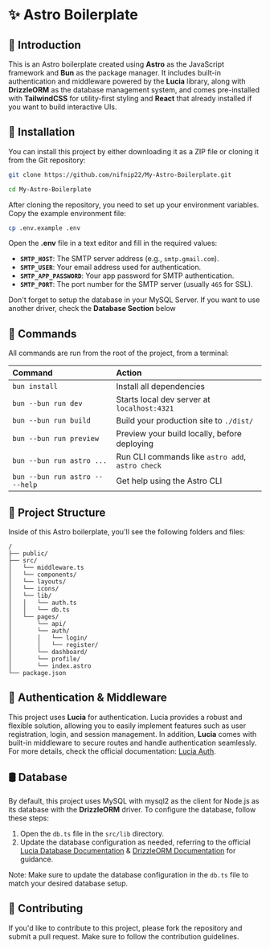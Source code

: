 # ✨ Astro Boilerplate

## 📖 Introduction

This is an Astro boilerplate created using **Astro** as the JavaScript framework and **Bun** as the package manager. It includes built-in authentication and middleware powered by the **Lucia** library, along with **DrizzleORM** as the database management system, and comes pre-installed with **TailwindCSS** for utility-first styling and **React** that already installed if you want to build interactive UIs.

## 🚀 Installation

You can install this project by either downloading it as a ZIP file or cloning it from the Git repository:

```bash
git clone https://github.com/nifnip22/My-Astro-Boilerplate.git

cd My-Astro-Boilerplate
```

After cloning the repository, you need to set up your environment variables. Copy the example environment file:

```bash
cp .env.example .env
```

Open the **.env** file in a text editor and fill in the required values:

- **`SMTP_HOST`**: The SMTP server address (e.g., `smtp.gmail.com`).
- **`SMTP_USER`**: Your email address used for authentication.
- **`SMTP_APP_PASSWORD`**: Your app password for SMTP authentication.
- **`SMTP_PORT`**: The port number for the SMTP server (usually `465` for SSL).

Don't forget to setup the database in your MySQL Server. If you want to use another driver, check the **Database Section** below

## 🧞 Commands

All commands are run from the root of the project, from a terminal:

| Command                         | Action                                           |
| :------------------------------ | :----------------------------------------------- |
| `bun install`                   | Install all dependencies                            |
| `bun --bun run dev`             | Starts local dev server at `localhost:4321`      |
| `bun --bun run build`           | Build your production site to `./dist/`          |
| `bun --bun run preview`         | Preview your build locally, before deploying     |
| `bun --bun run astro ...`       | Run CLI commands like `astro add`, `astro check` |
| `bun --bun run astro -- --help` | Get help using the Astro CLI                     |

## 📂 Project Structure

Inside of this Astro boilerplate, you'll see the following folders and files:

```text
/
├── public/
├── src/
│   └── middleware.ts
│   └── components/
│   └── layouts/
│   └── icons/
│   └── lib/
│   │   └── auth.ts
│   │   └── db.ts
│   └── pages/
│       └── api/
│       └── auth/
│       │   └── login/
│       │   └── register/
│       └── dashboard/
│       └── profile/
│       └── index.astro
└── package.json
```

## 🔐 Authentication & Middleware

This project uses **Lucia** for authentication. Lucia provides a robust and flexible solution, allowing you to easily implement features such as user registration, login, and session management. In addition, **Lucia** comes with built-in middleware to secure routes and handle authentication seamlessly. For more details, check the official documentation: [Lucia Auth](https://lucia-auth.com/).

## 🛢️ Database

By default, this project uses MySQL with mysql2 as the client for Node.js as its database with the **DrizzleORM** driver. To configure the database, follow these steps:

1. Open the `db.ts` file in the `src/lib` directory.
2. Update the database configuration as needed, referring to the official [Lucia Database Documentation](https://lucia-auth.com/sessions/basic-api/) & [DrizzleORM Documentation](https://orm.drizzle.team/docs/overview) for guidance.

Note: Make sure to update the database configuration in the `db.ts` file to match your desired database setup.

## 🤝 Contributing

If you'd like to contribute to this project, please fork the repository and submit a pull request. Make sure to follow the contribution guidelines.
